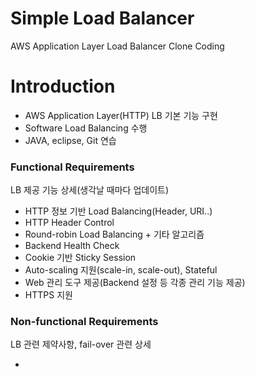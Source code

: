 # Simple Load Balancer

AWS Application Layer Load Balancer Clone Coding

# Introduction

- AWS Application Layer(HTTP) LB 기본 기능 구현
- Software Load Balancing 수행
- JAVA, eclipse, Git 연습

### Functional Requirements
LB 제공 기능 상세(생각날 때마다 업데이트)

- HTTP 정보 기반 Load Balancing(Header, URI..)
- HTTP Header Control
- Round-robin Load Balancing + 기타 알고리즘
- Backend Health Check
- Cookie 기반 Sticky Session
- Auto-scaling 지원(scale-in, scale-out), Stateful
- Web 관리 도구 제공(Backend 설정 등 각종 관리 기능 제공)
- HTTPS 지원

### Non-functional Requirements
LB 관련 제약사항, fail-over 관련 상세

-
